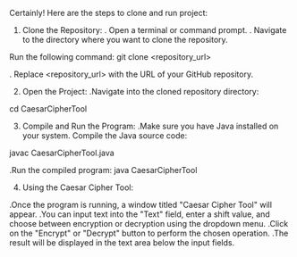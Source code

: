 
Certainly! Here are the steps to clone and run project:

1. Clone the Repository:
. Open a terminal or command prompt.
. Navigate to the directory where you want to clone the repository.

Run the following command:
git clone <repository_url>

. Replace <repository_url> with the URL of your GitHub repository.

2. Open the Project:
.Navigate into the cloned repository directory:

cd CaesarCipherTool

3. Compile and Run the Program:
.Make sure you have Java installed on your system.
Compile the Java source code:

javac CaesarCipherTool.java

.Run the compiled program:
java CaesarCipherTool

4. Using the Caesar Cipher Tool:

.Once the program is running, a window titled "Caesar Cipher Tool" will appear.
.You can input text into the "Text" field, enter a shift value, and choose between encryption or decryption using the dropdown menu.
.Click on the "Encrypt" or "Decrypt" button to perform the chosen operation.
.The result will be displayed in the text area below the input fields.
